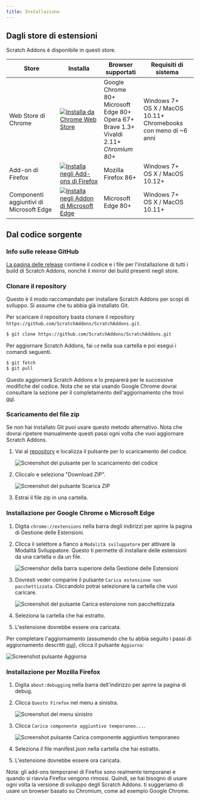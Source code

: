 ```yaml
---
title: Installazione
---
```


## Dagli store di estensioni

Scratch Addons è disponibile in questi store.

| Store | Installa | Browser supportati | Requisiti di sistema |
| - | - | - | - |
| Web Store di Chrome | [![Installa da Chrome Web Store](https://img.shields.io/chrome-web-store/v/fbeffbjdlemaoicjdapfpikkikjoneco?style=flat-square&logo=google-chrome&logoColor=white&label=install&color=4285F4)](https://chrome.google.com/webstore/detail/fbeffbjdlemaoicjdapfpikkikjoneco) | Google Chrome 80+<br />Microsoft Edge 80+<br />Opera 67+<br />Brave 1.3+<br />Vivaldi 2.11+<br />*Chromium 80+* | Windows 7+<br />OS X / MacOS 10.11+<br />Chromebooks con meno di ~6 anni
| Add-on di Firefox | [![Installa negli Add-ons di Firefox](https://img.shields.io/amo/v/scratch-messaging-extension?style=flat-square&logo=firefox-browser&logoColor=white&label=install&color=FF7139)](https://addons.mozilla.org/firefox/addon/scratch-messaging-extension/) | Mozilla Firefox 86+ | Windows 7+<br />OS X / MacOS 10.12+
| Componenti aggiuntivi di Microsoft Edge | [![Installa negli Addon di Microsoft Edge](https://img.shields.io/badge/dynamic/json?style=flat-square&logo=microsoftedge&logoColor=white&label=install&color=0078D7&prefix=v&query=%24.version&url=https%3A%2F%2Fmicrosoftedge.microsoft.com%2Faddons%2Fgetproductdetailsbycrxid%2Filiepgjnemckemgnledoipfiilhajdjj)](https://microsoftedge.microsoft.com/addons/detail/iliepgjnemckemgnledoipfiilhajdjj) | Microsoft Edge 80+ | Windows 7+<br />OS X / MacOS 10.11+

## Dal codice sorgente

### Info sulle release GitHub

[La pagina delle release](https://github.com/ScratchAddons/ScratchAddons/releases) contiene il codice e i file per l'installazione di tutti i build di Scratch Addons, nonché il mirror dei build presenti negli store.

### Clonare il repository

Questo è il modo raccomandato per installare Scratch Addons per scopi di sviluppo. Si assume che tu abbia già installato Git.

Per scaricare il repository basta clonare il repository `https://github.com/ScratchAddons/ScratchAddons.git`.

```sh
$ git clone https://github.com/ScratchAddons/ScratchAddons.git
```
Per aggiornare Scratch Addons, fai `cd` nella sua cartella e poi esegui i comandi seguenti.

```sh
$ git fetch
$ git pull
```

Questo aggiornerà Scratch Addons e lo preparerà per le successive modifiche del codice. Nota che se stai usando Google Chrome dovrai consultare la sezione per il completamento dell'aggiornamento che trovi [qui](#install-on-google-chrome).


### Scaricamento del file zip

Se non hai installato Git puoi usare questo metodo alternativo. Nota che dovrai ripetere manualmente questi passi ogni volta che vuoi aggiornare Scratch Addons.

1. Vai al [repository](https://github.com/ScratchAddons/ScratchAddons) e localizza il pulsante per lo scaricamento del codice.

   ![Screenshot del pulsante per lo scaricamento del codice](/assets/img/docs/download-code-button.png)

2. Cliccalo e seleziona "Download ZIP".

   ![Screenshot del pulsante Scarica ZIP](/assets/img/docs/download-zipball-button.png)

3. Estrai il file zip in una cartella.

### Installazione per Google Chrome o Microsoft Edge

1. Digita `chrome://extensions` nella barra degli indirizzi per aprire la pagina di Gestione delle Estensioni.

2. Clicca il selettore a fianco a `Modalità sviluppatore` per attivare la Modalità Sviluppatore. Questo ti permette di installare delle estensioni da una cartella o da un file.

   ![Screenshor della barra superiore della Gestione delle Estensioni](/assets/img/docs/developer-mode-toggle.png)

3. Dovresti veder comparire il pulsante `Carica estensione non pacchettizzata`. Cliccandolo potrai selezionare la cartella che vuoi caricare.

   ![Screenshot del pulsante Carica estensione non pacchettizzata](/assets/img/docs/load-unpacked-button.png)

4. Seleziona la cartella che hai estratto.
5. L'estensione dovrebbe essere ora caricata.

Per completare l'aggiornamento (assumendo che tu abbia seguito i passi di aggiornamento descritti [qui](#cloning-the-repository)), clicca il pulsante `Aggiorna`:

![Screenshot pulsante Aggiorna](/assets/img/docs/update-button.png)


### Installazione per Mozilla Firefox

1. Digita `about:debugging` nella barra dell'indirizzo per aprire la pagina di debug.

2. Clicca `Questo Firefox` nel menu a sinistra.

   ![Screenshot del menu sinistro](/assets/img/docs/left-hand-menu.png)

4. Clicca `Carica componente aggiuntivo temporaneo...`.

   ![Screenshot pulsante Carica componente aggiuntivo temporaneo](/assets/img/docs/load-addon.png)

6. Seleziona il file manifest.json nella cartella che hai estratto.
7. L'estensione dovrebbe essere ora caricata.

Nota: gli add-ons temporanei di Firefox sono realmente temporanei e quando si riavvia Firefox vengono rimossi. Quindi, se hai bisogno di usare ogni volta la versione di sviluppo degli Scratch Addons. ti suggeriamo di usare un browser basato su Chromium, come ad esempio Google Chrome.

